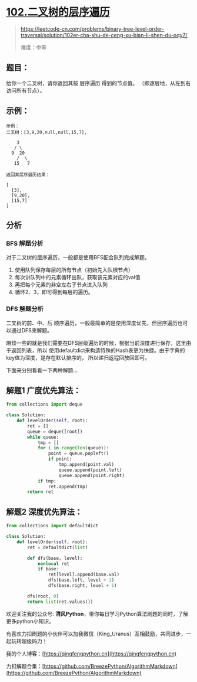 # [102.二叉树的层序遍历](https://leetcode-cn.com/problems/binary-tree-level-order-traversal/solution/102er-cha-shu-de-ceng-xu-bian-li-shen-du-oqy7/)
> https://leetcode-cn.com/problems/binary-tree-level-order-traversal/solution/102er-cha-shu-de-ceng-xu-bian-li-shen-du-oqy7/
> 
> 难度：中等

## 题目：

给你一个二叉树，请你返回其按 层序遍历 得到的节点值。 （即逐层地，从左到右访问所有节点）。

## 示例：

```
示例：
二叉树：[3,9,20,null,null,15,7],

    3
   / \
  9  20
    /  \
   15   7

返回其层序遍历结果：

[
  [3],
  [9,20],
  [15,7]
]
```

## 分析

### BFS 解题分析
对于二叉树的层序遍历，一般都是使用BFS配合队列完成解题。

1. 使用队列保存每层的所有节点（初始先入队根节点）
2. 每次讲队列中的元素循环出队，获取该元素对应的val值 
3. 再把每个元素的非空左右子节点进入队列 
4. 循环2、3，即可得到每层的遍历。

### DFS 解题分析
二叉树的前、中、后 顺序遍历，一般最简单的是使用深度优先，但层序遍历也可以通过DFS来解题。

麻烦一些的就是我们需要在DFS层级遍历的时候，根据当前深度进行保存，这里由于返回列表，所以
使用defaultdict来构造特殊的Hash表更为快捷。由于字典的key值为深度，是存在默认排序的，
所以递归返程回放回即可。

下面来分别看看一下两种解题...

## 解题1 广度优先算法：

```python
from collections import deque

class Solution:
    def levelOrder(self, root):
        ret = []
        queue = deque([root])
        while queue:
            tmp = []
            for i in range(len(queue)):
                point = queue.popleft()
                if point:
                    tmp.append(point.val)
                    queue.append(point.left)
                    queue.append(point.right)
            if tmp:
                ret.append(tmp) 
        return ret
```

## 解题2 深度优先算法：

```python
from collections import defaultdict

class Solution:
    def levelOrder(self, root):
        ret = defaultdict(list)

        def dfs(base, level):
            nonlocal ret
            if base:
                ret[level].append(base.val)
                dfs(base.left, level + 1)
                dfs(base.right, level + 1)

        dfs(root, 0)
        return list(ret.values())

```

欢迎关注我的公众号: **清风Python**，带你每日学习Python算法刷题的同时，了解更多python小知识。

有喜欢力扣刷题的小伙伴可以加我微信（King_Uranus）互相鼓励，共同进步，一起玩转超级码力！

我的个人博客：[https://qingfengpython.cn](https://qingfengpython.cn)

力扣解题合集：[https://github.com/BreezePython/AlgorithmMarkdown](https://github.com/BreezePython/AlgorithmMarkdown)